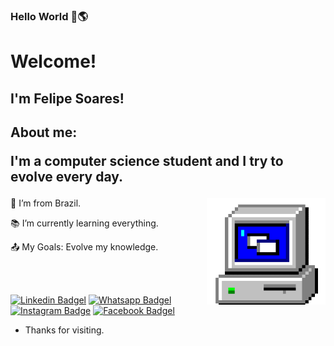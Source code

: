 

### Hello World 👋🌎 
# Welcome!


 

## I'm Felipe Soares!

## About me: <p> I'm a computer science student and I try to evolve every day. </p>


 <img align="right" alt="PC GIF" src="https://github.com/TheDudeThatCode/TheDudeThatCode/blob/master/Assets/PC.gif" width="190" />

:house_with_garden: I’m from Brazil.

:books: I’m currently learning everything.

:outbox_tray: My Goals: Evolve my knowledge.                                   
 
<br>
<br>


[![Linkedin Badgel](https://img.shields.io/badge/LinkedIn-0077B5?style=for-the-badge&logo=linkedin&logoColor=white)](https://www.linkedin.com/in/felipe-soares-3a8156188/)
 [![Whatsapp Badgel](https://img.shields.io/badge/WhatsApp-25D366?style=for-the-badge&logo=whatsapp&logoColor=white)](https://api.whatsapp.com/send?1=pt_BR&phone=5511949514299) [![Instagram Badge](https://img.shields.io/badge/Instagram-E4405F?style=for-the-badge&logo=instagram&logoColor=white)](https://www.instagram.com/_feliipeoliveira/) [![Facebook Badgel](https://img.shields.io/badge/Facebook-1877F2?style=for-the-badge&logo=facebook&logoColor=white)](https://www.facebook.com/profile.php?id=100023640919025)





- Thanks for visiting.

